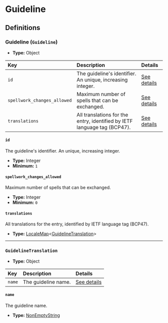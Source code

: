 # Guideline

## Definitions

### <a name="Guideline"></a> Guideline (`Guideline`)

- **Type:** Object

Key | Description | Details
:-- | :-- | :--
`id` | The guideline's identifier. An unique, increasing integer. | <a href="#Guideline/id">See details</a>
`spellwork_changes_allowed` | Maximum number of spells that can be exchanged. | <a href="#Guideline/spellwork_changes_allowed">See details</a>
`translations` | All translations for the entry, identified by IETF language tag (BCP47). | <a href="#Guideline/translations">See details</a>

#### <a name="Guideline/id"></a> `id`

The guideline's identifier. An unique, increasing integer.

- **Type:** Integer
- **Minimum:** `1`

#### <a name="Guideline/spellwork_changes_allowed"></a> `spellwork_changes_allowed`

Maximum number of spells that can be exchanged.

- **Type:** Integer
- **Minimum:** `0`

#### <a name="Guideline/translations"></a> `translations`

All translations for the entry, identified by IETF language tag (BCP47).

- **Type:** <a href="./_LocaleMap.md#LocaleMap">LocaleMap</a>&lt;<a href="#GuidelineTranslation">GuidelineTranslation</a>&gt;

---

### <a name="GuidelineTranslation"></a> `GuidelineTranslation`

- **Type:** Object

Key | Description | Details
:-- | :-- | :--
`name` | The guideline name. | <a href="#GuidelineTranslation/name">See details</a>

#### <a name="GuidelineTranslation/name"></a> `name`

The guideline name.

- **Type:** <a href="./_NonEmptyString.md#NonEmptyString">NonEmptyString</a>
